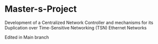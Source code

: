 # Master-s-Project
Development of a Centralized Network Controller and mechanisms for its Duplication over Time-Sensitive Networking (TSN) Ethernet Networks

Edited in Main branch
